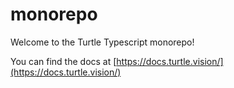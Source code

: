 # monorepo

Welcome to the Turtle Typescript monorepo!

You can find the docs at [https://docs.turtle.vision/](https://docs.turtle.vision/)
